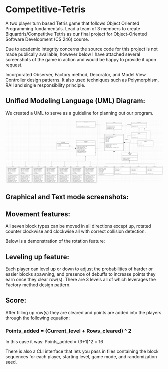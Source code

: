 # Competitive-Tetris
A two player turn based Tetris game that follows Object Oriented Programming fundamentals. Lead a team of 3 members to create Biquardris/Competitive Tetris as our final project for Object-Oriented Software Development (CS 246) course.

Due to academic integrity concerns the source code for this project is not made publically available, however below I have attached several screenshots of the game in action and would be happy to provide it upon request.

Incorporated Observer, Factory method, Decorator, and Model View Controller design patterns. It also used techniques such as Polymorphism, RAII and single responsibility principle.

## Unified Modeling Language (UML) Diagram:

We created a UML to serve as a guideline for planning out our program.

![UML not rendering](UML.png?raw=true "Title")

## Graphical and Text mode screenshots:


## Movement features:
All seven block types can be moved in all directions except up, rotated counter clockwise and clockwise all with correct collision detection.

Below is a demonstration of the rotation feature:

## Leveling up feature:
Each player can level up or down to adjust the probabilities of harder or easier blocks spawning, and presence of debuffs to increase points they earn once they clear row(s). There are 3 levels all of which leverages the Factory method design pattern.

## Score:
After filling up row(s) they are cleared and points are added into the players through the following equation:
### Points_added = (Current_level + Rows_cleared) ^ 2
In this case it was:
Points_added = (3+1)^2 = 16

There is also a CLI interface that lets you pass in files containing the block sequences for each player, starting level, game mode, and randomization seed. 


